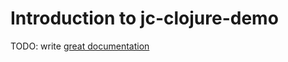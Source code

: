 # Introduction to jc-clojure-demo

TODO: write [great documentation](http://jacobian.org/writing/what-to-write/)
